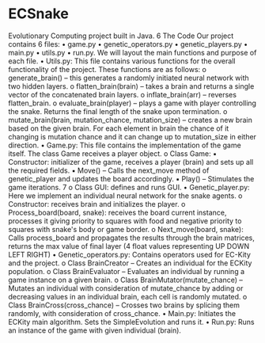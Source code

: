 # ECSnake
Evolutionary Computing project built in Java.
6
The Code
Our project contains 6 files:
• game.py
• genetic_operators.py
• genetic_players.py
• main.py
• utils.py
• run.py.
We will layout the main functions and purpose of each file.
• Utils.py:
This file contains various functions for the overall functionality of the project.
These functions are as follows:
o generate_brain() – this generates a randomly initiated neural network
with two hidden layers.
o flatten_brain(brain) – takes a brain and returns a single vector of the
concatenated brain layers.
o inflate_brain(arr) – reverses flatten_brain.
o evaluate_brain(player) – plays a game with player controlling the snake.
Returns the final length of the snake upon termination.
o mutate_brain(brain, mutation_chance, mutation_size) –
creates a new brain based on the given brain. For each element in brain
the chance of it changing is mutation chance and it can change up to
mutation_size in either direction.
• Game.py:
This file contains the implementation of the game itself. The class Game receives
a player object.
o Class Game:
▪ Constructor: initializer of the game, receives a player (brain) and
sets up all the required fields.
▪ Move() – Calls the next_move method of genetic_player and
updates the board accordingly.
▪ Play() – Stimulates the game iterations.
7
o Class GUI: defines and runs GUI.
• Genetic_player.py:
Here we implement an individual neural network for the snake agents.
o Constructor: receives brain and initializes the player.
o Process_board(board, snake): receives the board current instance,
processes it giving priority to squares with food and negative priority to
squares with snake's body or game border.
o Next_move(board, snake): Calls process_board and propagates the
results through the brain matrices, returns the max value of final layer (4
float values representing UP DOWN LEFT RIGHT)
• Genetic_operators.py:
Contains operators used for EC-Kity and the project.
o Class BrainCreator – Creates an individual for the ECKity population.
o Class BrainEvaluator – Evaluates an individual by running a game instance
on a given brain.
o Class BrainMutator(mutate_chance) – Mutates an individual with
consideration of mutate_chance by adding or decreasing values in an
individual brain, each cell is randomly mutated.
o Class BrainCross(cross_chance) – Crosses two brains by splicing them
randomly, with consideration of cross_chance.
• Main.py:
Initiates the ECKity main algorithm.
Sets the SimpleEvolution and runs it.
• Run.py:
Runs an instance of the game with given individual (brain).
